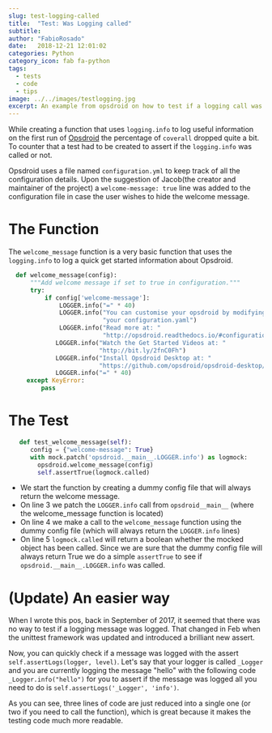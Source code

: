 ```yaml
---
slug: test-logging-called
title:  "Test: Was Logging called"
subtitle:
author: "FabioRosado"
date:   2018-12-21 12:01:02
categories: Python
category_icon: fab fa-python
tags: 
  - tests
  - code
  - tips
image: ../../images/testlogging.jpg
excerpt: An example from opsdroid on how to test if a logging call was made successfully. 
---
```

While creating a function that uses `logging.info` to log useful information on the first run of [Opsdroid](https://github.com/opsdroid/opsdroid) the percentage of `coverall` dropped quite a bit. To counter that a test had to be created to assert if the `logging.info` was called or not.

Opsdroid uses a file named `configuration.yml` to keep track of all the configuration details. Upon the suggestion of Jacob(the creator and maintainer of the project) a `welcome-message: true` line was added to the configuration file in case the user wishes to hide the welcome message.

# The Function

The `welcome_message` function is a very basic function that uses the `logging.info` to log a quick get started information about Opsdroid.

```python
  def welcome_message(config):
      """Add welcome message if set to true in configuration."""
      try:
          if config['welcome-message']:
              LOGGER.info("=" * 40)
              LOGGER.info("You can customise your opsdroid by modifying "
                          "your configuration.yaml")
              LOGGER.info("Read more at: "
                          "http://opsdroid.readthedocs.io/#configuration")
             LOGGER.info("Watch the Get Started Videos at: "
                         "http://bit.ly/2fnC0Fh")
             LOGGER.info("Install Opsdroid Desktop at: "
                         "https://github.com/opsdroid/opsdroid-desktop/releases")
             LOGGER.info("=" * 40)
     except KeyError:
         pass
```

# The Test

```python
   def test_welcome_message(self):
      config = {"welcome-message": True}
      with mock.patch('opsdroid.__main__.LOGGER.info') as logmock:
        opsdroid.welcome_message(config)
        self.assertTrue(logmock.called)
```

- We start the function by creating a dummy config file that will always return the welcome message.
- On line 3 we patch the `LOGGER.info` call from `opsdroid__main__` (where the welcome_message function is located)
- On line 4 we make a call to the `welcome_message` function using the dummy config file (which will always return the `LOGGER.info` lines)
- On line 5 `logmock.called` will return a boolean whether the mocked object has been called. Since we are sure that the dummy config file will always return True we do a simple `assertTrue` to see if `opsdroid.__main__.LOGGER.info` was called.

# (Update) An easier way

When I wrote this pos, back  in September of 2017, it seemed that there was no way to test if a logging message was logged. That changed in Feb when the unittest framework was updated and introduced a brilliant new assert.

Now, you can quickly check if a message was logged with the assert `self.assertLogs(logger, level)`.
Let's say that your logger is called `_Logger` and you are currently logging the message "hello" with the following code `_Logger.info("hello")` for you to assert if the message was logged all you need to do is `self.assertLogs('_Logger', 'info')`.

As you can see, three lines of code are just reduced into a single one (or two if you need to call the function), which is great because it makes the testing code much more readable.
